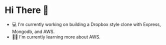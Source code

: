 # Hi There 👋

- 💻 I'm currently working on building a Dropbox style clone with Express, Mongodb, and AWS.
- 👨‍🔬 I'm currently learning more about AWS.
